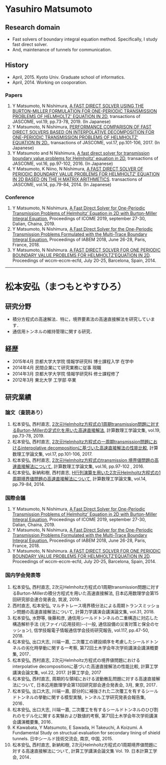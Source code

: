 # Yasuhiro Matsumoto

## Research domain
- Fast solvers of boundary integral equation method. Specifically, I study fast direct solver.
- And, maintenance of tunnels for communication.

## History
- April, 2015. Kyoto Univ. Graduate school of informatics. 
- April, 2014. Working on cooporation.

### Papers
1. Y Matsumoto, N Nishimura, [A FAST DIRECT SOLVER USING THE BURTON-MILLER FORMULATION FOR ONE-PERIODIC TRANSMISSION PROBLEMS OF HELMHOLTZ’ EQUATION IN 2D](http://www.matsumoto.nuem.nagoya-u.ac.jp/jascome/denshi-journal/19/JA1915.pdf), transactions of JASCOME, vol.19, pp.73-78, 2019. (In Japanese)
1. Y Matsumoto, N Nishimura, [PERFORMANCE COMPARISON OF FAST DIRECT SOLVERS BASED ON INTERPOLATIVE DECOMPOSITION FOR ONE-PERIODIC TRANSMISSION PROBLEMS OF HELMHOLTZ’ EQUATION IN 2D.](http://www.matsumoto.nuem.nagoya-u.ac.jp/jascome/denshi-journal/17/JA1721.pdf), transactions of JASCOME, vol.17, pp.101-106, 2017. (In Japanese)
1. Y Matsumoto and N Nishimura, [A fast direct solver for transmission boundary value problems for Helmholtz' equation in 2D](http://www.matsumoto.nuem.nagoya-u.ac.jp/jascome/denshi-journal/16/JA1622.pdf), transactions of JASCOME, vol.16, pp.97-102, 2016. (In Japanese)
1. Y Matsumoto, K Niino, N Nishimura, [A FAST DIRECT SOLVER OF PERIODIC BOUNDARY VALUE PROBLEMS FOR HELMHOLTZ’ EQUATION IN 2D BASED ON THE H MATRIX ARITHMETICS](http://www.matsumoto.nuem.nagoya-u.ac.jp/jascome/denshi-journal/14/JA1419.pdf). transactions of JASCOME, vol.14, pp.79-84, 2014. (In Japanese)

### Conference
1. Y Matsumoto, N Nishimura, [A Fast Direct Solver for One-Periodic Transmission Problems of Helmholtz’ Equation in 2D with Burton-Miller Integral Equation](http://icome2019.dlut.edu.cn/files/20191023/191023_1609404.pdf), Proceedings of ICOME 2019, september 27-30, Dalian, Chaina, 2019.
1. Y Matsumoto, N Nishimura, [A Fast Direct Solver for the One-Periodic Transmission Problems Formulated with the Multi-Trace Boundary Integral Equation.](https://project.inria.fr/iabem2018/files/2018/06/book-of-abstracts_iabem2018.pdf) Proceedings of IABEM 2018, June 26-28, Paris, France, 2018.
1. Y Matsumoto, N Nishimura. [A FAST DIRECT SOLVER FOR ONE PERIODIC BOUNDARY VALUE PROBLEMS FOR HELMHOLTZ’EQUATION IN 2D](http://www.wccm-eccm-ecfd2014.org/admin/files/fileabstract/a2739.pdf).  Proceedings of wccm-eccm-ecfd, July 20-25, Barcelona, Spain, 2014.

-------

# 松本安弘（まつもとやすひろ）

## 研究分野
- 積分方程式の高速解法．特に，境界要素法の高速直接解法を研究しています．
- 通信用トンネルの維持管理に関する研究．

## 経歴
- 2015年4月 京都大学大学院 情報学研究科 博士課程入学 在学中
- 2014年4月 民間企業にて研究業務に従事 現職
- 2014年3月 京都大学大学院 情報学研究科 修士課程修了
- 2012年3月 東北大学 工学部 卒業

## 研究業績

### 論文（査読あり）
1. 松本安弘, 西村直志, [2次元Helmholtz方程式の1周期transmission問題に対するBurton-Millerの定式化を用いた高速直接解法](http://www.matsumoto.nuem.nagoya-u.ac.jp/jascome/denshi-journal/19/JA1915.pdf), 計算数理工学論文集, vol.19, pp.73-78, 2019.
1. 松本安弘, 西村直志, [2次元Helmholtz方程式の一周期transmission問題におけるinterpolative decompositionに基づいた高速直接解法の性能比較](http://www.matsumoto.nuem.nagoya-u.ac.jp/jascome/denshi-journal/17/JA1721.pdf), 計算数理工学論文集, vol.17, pp.101-106, 2017.
1. 松本安弘, 西村直志, [2次元Helmholtz方程式のtransmission 境界値問題の高速直接解法について](http://www.matsumoto.nuem.nagoya-u.ac.jp/jascome/denshi-journal/16/JA1622.pdf), 計算数理工学論文集, vol.16, pp.97-102 , 2016.
1. 松本安弘, 新納和樹, 西村直志, [H行列演算を用いた2次元Helmholtz方程式の1周期境界値問題の高速直接解法について](http://www.matsumoto.nuem.nagoya-u.ac.jp/jascome/denshi-journal/14/JA1419.pdf), 計算数理工学論文集, vol.14, pp.79-84, 2014.

### 国際会議
1. Y Matsumoto, N Nishimura, [A Fast Direct Solver for One-Periodic Transmission Problems of Helmholtz’ Equation in 2D with Burton-Miller Integral Equation](http://icome2019.dlut.edu.cn/files/20191023/191023_1609404.pdf), Proceedings of ICOME 2019, september 27-30, Dalian, Chaina, 2019.
1. Y Matsumoto, N Nishimura, [A Fast Direct Solver for the One-Periodic Transmission Problems Formulated with the Multi-Trace Boundary Integral Equation.](https://project.inria.fr/iabem2018/files/2018/06/book-of-abstracts_iabem2018.pdf) Proceedings of IABEM 2018, June 26-28, Paris, France, 2018.
1. Y Matsumoto, N Nishimura. [A FAST DIRECT SOLVER FOR ONE PERIODIC BOUNDARY VALUE PROBLEMS FOR HELMHOLTZ’EQUATION IN 2D](http://www.wccm-eccm-ecfd2014.org/admin/files/fileabstract/a2739.pdf).  Proceedings of wccm-eccm-ecfd, July 20-25, Barcelona, Spain, 2014.

### 国内学会発表等
1. 松本安弘, 西村直志, 2次元Helmholtz方程式の1周期transmission問題に対するBurton-Millerの積分方程式を用いた高速直接解法, 日本応用数理学会第15回研究部会連合発表会, 筑波, 2019．
1. 西村直志, 松本安弘, マルチトレース境界積分法による周期トランスミッション問題の高速直接解法について, 計算力学講演会講演論文集, vol.31, 2018.
1. 松本安弘, 水野等, 後藤和彦, 通信用シールドトンネルの二重構造に対応した構造解析手法 (光ファイバ応用技術)--(一般, 通信設備の災害対策と保全のセッション), 信学技報電子情報通信学会技術研究報告, vol.117, pp.47-50, 2018.
1. 松本安弘, 出口大志, 川端一嘉, 二次覆工の建設順序を考慮したシールドトンネルの劣化時挙動に関する一考察, 第72回土木学会年次学術講演会講演概要集, 2017．
1. 松本安弘, 西村直志, 2次元Helmholtz方程式の境界値問題におけるinterpolative decompositionに基づいた高速直接解法の性能比較, 計算工学講演会論文集, vol.22, 2017.
計算工学会, 2017
1. 松本安弘, 西村直志, 周期的な領域における波動散乱問題に対する高速直接解法について, 日本応用数理学会第13回研究部会連合発表会, 3月, 東京, 2017．
1. 松本安弘, 出口大志, 川端一嘉, 部分的に補強された二次覆工を有するシールドトンネルの挙動に関する模型実験, トンネル工学研究発表会報告集, 2016．
1. 松本安弘, 出口大志, 川端一嘉, 二次覆工を有するシールドトンネルのひび割れのモデル化に関する実験および数値的考察, 第71回土木学会年次学術講演会講演概要集, 2016．
1. K Kawabata, Y Matsumoto, E Sawada, H Takeuchi, A Koizumi. A Fundamental Study on structual evaluation for secondary lining of shield tunnels. 日中シールド技術交流会, 南京, 中国, 2015.
1. 松本安弘, 西村直志, 新納和樹, 2次元Helmholtz方程式の1周期境界値問題に対する高速直接解法について, 計算工学講演会論文集 Vol. 19. 日本計算工学会, 2014．





